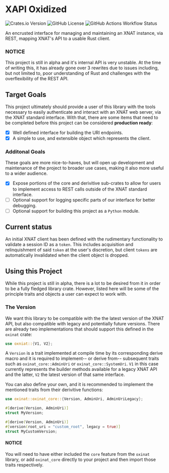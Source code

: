 # XAPI Oxidized #
![Crates.io Version](https://img.shields.io/crates/v/oxinat?style=for-the-badge)
![GitHub License](https://img.shields.io/github/license/WilkinsonK/xapi-oxidized?style=for-the-badge)
![GitHub Actions Workflow Status](https://img.shields.io/github/actions/workflow/status/WilkinsonK/xapi-oxidized/rust.yml?style=for-the-badge)

An encrusted interface for managing and maintaining an XNAT instance,
via REST, mapping XNAT's API to a usable Rust client.

### NOTICE ###
This project is still in alpha and it's internal API is very unstable.
At the time of writing this, it has already gone over 3 rewrites due
to issues including, but not limited to, poor understanding of Rust
and challenges with the overflexibility of the REST API.

## Target Goals ##
This project ultimately should provide a user of this library with the
tools necessary to easily authenticate and interact with an XNAT web
server, via the XNAT standard interface. With that, there are some
items that need to be completed before this project can be considered
**production ready**:

- [x] Well defined interface for building the URI endpoints.
- [x] A simple to use, and extensible object which represents the
      client.

### Additonal Goals ###
These goals are more nice-to-haves, but will open up development and
maintenance of the project to broader use cases, making it also more
useful to a wider audience.

- [x] Expose portions of the core and derivitive sub-crates to allow
      for users to implement access to REST calls outside of the XNAT
      standard interface.
- [ ] Optional support for logging specific parts of our interface for
      better debugging.
- [ ] Optional support for building this project as a `Python` module.

## Current status ##
An initial XNAT client has been defined with the rudimentary
functionality to validate a session ID as a `token`. This includes
acquisition and relinquishment of said `token` at the user's
discretion, but client `tokens` are automatically invalidated when the
client object is dropped.

## Using this Project ##
While this project is still in alpha, there is a lot to be desired
from it in order to be a fully fledged library crate. However, listed
here will be some of the principle traits and objects a user can
expect to work with.

### The Version ###
We want this library to be compatible with the the latest version of
the XNAT API, but also compatible with legacy and potentially future
versions. There are already two implementations that should support
this defined in the `oxinat` crate:

```rust
use oxniat::{V1, V2};
```

A `Version` is a trait implemented at compile time by its
corresponding derive macro and it is required to implement-- or derive
from-- subsequent traits such as `oxinat_core::AdminUri` or
`oxinat_core::SystemUri`. `V1` in this case currently represents the
builder methods available for a legacy XNAT API and the latter, `V2`
the latest version of that same interface.

You can also define your own, and it is recommended to implement the
mentioned traits from their derivitive functions:

```rust
use oxinat::oxinat_core::{Version, AdminUri, AdminUriLegacy};

#[derive(Version, AdminUri)]
struct MyVersion;

#[derive(Version, AdminUri)]
#[version(root_uri = "custom_root", legacy = true)]
struct MyCustomVersion;
```

#### NOTICE ####
You will need to have either included the `core` feature from the
`oxinat` library, or add `oxinat_core` directly to your project and
then import those traits respectively.
